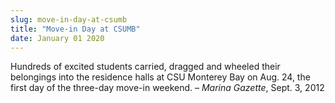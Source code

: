 ```yaml
---
slug: move-in-day-at-csumb
title: "Move-in Day at CSUMB"
date: January 01 2020
---
```


<p>Hundreds of excited students carried, dragged and wheeled their belongings into the residence halls at CSU Monterey Bay on Aug. 24, the first day of the three-day move-in weekend. – <em>Marina Gazette</em>, Sept. 3, 2012
</p>
